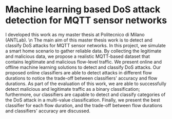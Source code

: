 # Machine learning based DoS attack detection for MQTT sensor networks
I developed this work as my master thesis at Politecnico di Milano (ANTLab). \n
The main aim of this master thesis work is to detect and classify DoS attacks for MQTT sensor networks. In this project, we simulate a smart home scenario to gather reliable data. By collecting the legitimate and malicious data, we propose a realistic MQTT-based dataset that contains legitimate and malicious flow-level traffic. We present online and offline machine learning solutions to detect and classify DoS attacks. Our proposed online classifiers are able to detect attacks in different flow durations to notice the trade-off between classifiers' accuracy and flow durations. As part of the evaluation of this work, we are able to successfully detect malicious and legitimate traffic as a binary classification; furthermore, our classifiers are capable to detect and classify categories of the DoS attack in a multi-value classification. Finally, we present the best classifier for each flow duration, and the trade-off between flow durations and classifiers' accuracy are discussed.
